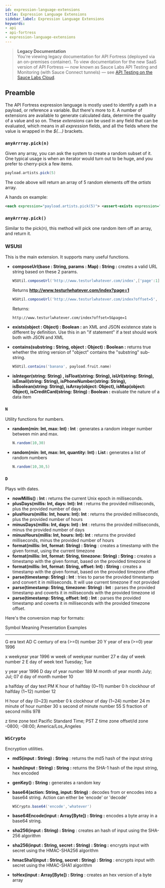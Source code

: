 ```yaml
---
id: expression-language-extensions
title: Expression Language Extensions
sidebar_label: Expression Language Extensions
keywords:
- api
- api-fortress
- expression-language-extensions
---
```


<head>
  <meta name="robots" content="noindex" />
</head>

> **Legacy Documentation**<br/>You're viewing legacy documentation for API Fortress (deployed via an on-premises container). To view documentation for the new SaaS version of API Fortress &#8212; now known as Sauce Labs API Testing and Monitoring (with Sauce Connect tunnels) &#8212; see [API Testing on the Sauce Labs Cloud](/api-testing/).

## Preamble

The API Fortress expression language is mostly used to identify a path in a payload, or reference a variable. But there's more to it. A number of extensions are available to generate calculated data, determine the quality of a value and so on. These _extensions_ can be used in any field that can be evaluated, which means in all _expression_ fields, and all the fields where the value is wrapped in the _$\{...\}_ brackets.

### `anyArrray.pick(n)`

Given any array, you can ask the system to create a random subset of it. One typical usage is when an iterator would turn out to be huge, and you prefer to cherry-pick a few items.

```groovy
payload.artists.pick(5)
```

The code above will return an array of 5 random elements off the _artists_ array.

A hands on example:

```xml
<each expression="payload.artists.pick(5)"> <assert-exists expression="_1.href" /> <assert-exists expression="_1.id" /> ... </each>
```

### `anyArrray.pick()`

Similar to the pick(n), this method will pick one random item off an array, and return it.

### WSUtil

This is the main extension. It supports many useful functions.

- **composeUrl(base : String, params : Map) : String :** creates a valid URL string based on these 2 params.

  ```groovy
  WSUtil.composeUrl('http://www.testurlwhatever.com/index',['page':1] )
  ```

  Returns **http://www.testurlwhatever.com/index?page=1**

  ```groovy
  WSUtil.composeUrl('http://www.testurlwhatever.com/index?offset=5', ['page':1] )
  ```

  Returns:

  ```
  http://www.testurlwhatever.com/index?offset=5&page=1
  ```

- **exists(object : Object) : Boolean :** an XML and JSON existence state is different by definition. Use this in an "if statement" if a test should work both with JSON and XML
- **contains(substring : String, object : Object) : Boolean :** returns true whether the string version of "object" contains the "substring" sub-string.

  ```groovy
  WSUtil.contains('banana', payload.fruit.name)
  ```

- **isInteger(string: String) , isFloat(string: String), isUrl(string: String), isEmail(string: String), isPhoneNumber(string: String), isBoolean(string: String), isArray(object: Object), isMap(object: Object), isCreditCard(string: String) : Boolean :** evaluate the nature of a data item

### `N`

Utility functions for numbers.

- **random(min: Int, max: Int) : Int** : generates a random integer number between min and max.

  ```groovy
  N.random(10,30)
  ```

- **random(min: Int, max: Int, quantity: Int) : List :** generates a list of random numbers

  ```groovy
  N.random(10,30,5)
  ```

### `D`

Plays with dates.

- **nowMillis() : Int :** returns the current Unix epoch in milliseconds.
- **plusDays(millis: Int, days: Int): Int** : returns the provided milliseconds, plus the provided number of days
- **plusHours(millis: Int, hours: Int): Int** : returns the provided milliseconds, plus the provided number of hours
- **minusDays(millis: Int, days: Int) : Int** : returns the provided milliseconds, minus the provided number of days
- **minusHours(millis: Int, hours: Int): Int** : returns the provided milliseconds, minus the provided number of hours
- **format(millis: Int, format: String) : String** : creates a timestamp with the given format, using the current timezone
- **format(millis: Int, format: String, timezone: String) : String :** creates a timestamp with the given format, based on the provided timezone id
- **format(millis: Int, format: String, offset: Int) : String :** creates a timestamp with the given format, based on the provided timezone offset
- **parse(timestamp: String) : Int** : tries to parse the provided timestamp and convert it in milliseconds. It will use current timezone if not provided
- **parse(timestamp: String, timezone: String) : Int** : parses the provided timestamp and coverts it in milliseconds with the provided timezone id
- **parse(timestamp: String, offset: Int) : Int** : parses the provided timestamp and coverts it in milliseconds with the provided timezone offset.

Here's the conversion map for formats:

Symbol Meaning Presentation Examples

---

G era text AD
C century of era (>=0) number 20
Y year of era (>=0) year 1996

x weekyear year 1996
w week of weekyear number 27
e day of week number 2
E day of week text Tuesday; Tue

y year year 1996
D day of year number 189
M month of year month July; Jul; 07
d day of month number 10

a halfday of day text PM
K hour of halfday (0~11) number 0
h clockhour of halfday (1~12) number 12

H hour of day (0~23) number 0
k clockhour of day (1~24) number 24
m minute of hour number 30
s second of minute number 55
S fraction of second millis 978

z time zone text Pacific Standard Time; PST
Z time zone offset/id zone -0800; -08:00; America/Los_Angeles

### `WSCrypto`

Encryption utilities.

- **md5(input : String) : String** : returns the md5 hash of the input string
- **hash(input : String) : String :** returns the SHA-1 hash of the input string, hex encoded
- **genKey() : String :** generates a random key
- **base64(action: String, input: String)** : decodes from or encodes into a base64 string. Action can either be 'encode' or 'decode'

  ```groovy
  WSCrypto.base64('encode','whatever')
  ```

- **base64Encode(input : Array\[Byte\]) : String :** encodes a byte array in a base64 string.
- **sha256(input : String) : String** : creates an hash of input using the SHA-256 algorithm
- **sha256(input : String, secret : String) : String :** encrypts input with secret using the HMAC-SHA256 algorithm
- **hmacSha1(input : String, secret : String) : String** : encrypts input with secret using the HMAC-SHA1 algorithm
- **toHex(input : Array\[Byte\]) : String** : creates an hex version of a byte array
